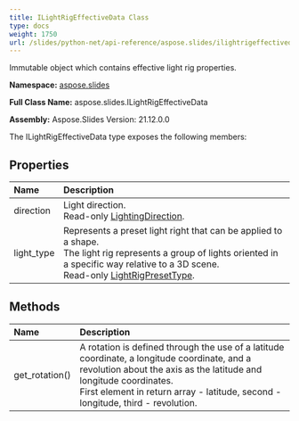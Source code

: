 ```yaml
---
title: ILightRigEffectiveData Class
type: docs
weight: 1750
url: /slides/python-net/api-reference/aspose.slides/ilightrigeffectivedata/
---
```


Immutable object which contains effective light rig properties.

**Namespace:** [aspose.slides](/slides/python-net/api-reference/aspose.slides/)

**Full Class Name:** aspose.slides.ILightRigEffectiveData

**Assembly:**  Aspose.Slides Version: 21.12.0.0

The ILightRigEffectiveData type exposes the following members:
## **Properties**
|**Name**|**Description**|
| :- | :- |
|direction|Light direction.<br/>            Read-only [LightingDirection](/python-net/api-reference/aspose.slides/lightingdirection/).|
|light_type|Represents a preset light right that can be applied to a shape. <br/>            The light rig represents a group of lights oriented in a specific way relative to a 3D scene.<br/>            Read-only [LightRigPresetType](/python-net/api-reference/aspose.slides/lightrigpresettype/).|
## **Methods**
|**Name**|**Description**|
| :- | :- |
|get_rotation()|A rotation is defined through the use of a latitude coordinate, a longitude coordinate, and a revolution about the axis as the latitude and longitude coordinates.<br/>            First element in return array - latitude, second - longitude, third - revolution.|
